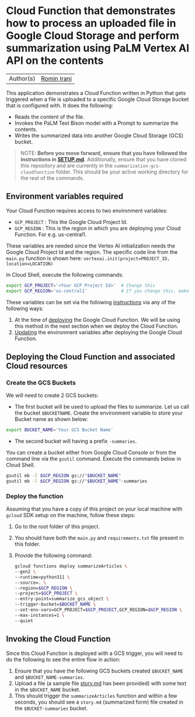 # Cloud Function that demonstrates how to process an uploaded file in Google Cloud Storage and perform summarization using PaLM Vertex AI API on the contents

| | |
|-|-|
|Author(s) | [Romin Irani](https://github.com/rominirani) |

This application demonstrates a Cloud Function written in Python that gets triggered when a file is uploaded to a specific Google Cloud Storage bucket that is configured with. It does the following:

- Reads the content of the file.
- Invokes the PaLM Text Bison model with a Prompt to summarize the contents.
- Writes the summarized data into another Google Cloud Storage (GCS) bucket.

> NOTE: **Before you move forward, ensure that you have followed the instructions in [SETUP.md](../SETUP.md).**
Additionally, ensure that you have cloned this repository and are currently in the ```summarization-gcs-cloudfunction``` folder. This should be your active working directory for the rest of the commands.

## Environment variables required

Your Cloud Function requires access to two environment variables:

- `GCP_PROJECT` : This the Google Cloud Project Id.
- `GCP_REGION` : This is the region in which you are deploying your Cloud Function. For e.g. us-central1.

These variables are needed since the Vertex AI initialization needs the Google Cloud Project Id and the region. The specific code line from the `main.py` function is shown here:
`vertexai.init(project=PROJECT_ID, location=LOCATION)`

In Cloud Shell, execute the following commands:

```bash
export GCP_PROJECT='<Your GCP Project Id>'  # Change this
export GCP_REGION='us-central1'             # If you change this, make sure region is supported by Model Garden. When in doubt, keep this.
```

These variables can be set via the following [instructions](https://cloud.google.com/functions/docs/configuring/env-var) via any of the following ways:

1. At the time of [deploying](https://cloud.google.com/functions/docs/configuring/env-var#setting_runtime_environment_variables) the Google Cloud Function. We will be using this method in the next section when we deploy the Cloud Function.
2. [Updating](https://cloud.google.com/functions/docs/configuring/env-var#updating_runtime_environment_variables) the environment variables after deploying the Google Cloud Function.

## Deploying the Cloud Function and associated Cloud resources

### Create the GCS Buckets

We will need to create 2 GCS buckets:

- The first bucket will be used to upload the files to summarize. Let us call the bucket `$BUCKETNAME`. Create the environment variable to store your Bucket name as shown below:

```bash
export BUCKET_NAME='Your GCS Bucket Name'
```

- The second bucket will having a prefix `-summaries`.

You can create a bucket either from Google Cloud Console or from the command line via the `gsutil` command. Execute the commands below in Cloud Shell.

```bash
gsutil mb -l $GCP_REGION gs://"$BUCKET_NAME"
gsutil mb -l $GCP_REGION gs://"$BUCKET_NAME"-summaries
```

### Deploy the function

Assuming that you have a copy of this project on your local machine with `gcloud` SDK setup on the machine, follow these steps:

1. Go to the root folder of this project.
2. You should have both the `main.py` and `requirements.txt` file present in this folder.
3. Provide the following command:

   ```bash
   gcloud functions deploy summarizeArticles \
   --gen2 \
   --runtime=python311 \
   --source=. \
   --region=$GCP_REGION \
   --project=$GCP_PROJECT \
   --entry-point=summarize_gcs_object \
   --trigger-bucket=$BUCKET_NAME \
   --set-env-vars=GCP_PROJECT=$GCP_PROJECT,GCP_REGION=$GCP_REGION \
   --max-instances=1 \
   --quiet
   ```

## Invoking the Cloud Function

Since this Cloud Function is deployed with a GCS trigger, you will need to do the following to see the entire flow in action:

1. Ensure that you have the following GCS buckets created `$BUCKET_NAME` and `$BUCKET_NAME-summaries`.
2. Upload a file (a sample file [story.md](story.md) has been provided) with some text in the `$BUCKET_NAME` bucket.
3. This should trigger the `summarizeArticles` function and within a few seconds, you should see a `story.md` (summarized form) file created in the `$BUCKET-summaries` bucket.
